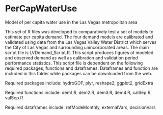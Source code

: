 # PerCapWaterUse
Model of per capita water use in the Las Vegas metropolitan area

This set of R files was developed to comparatively test a set of models to estimate 
per capita demand. The four demand models are calibrated and validated using data
from the Las Vegas Valley Water District which serves the City of Las Vegas and surrounding
unincorporated areas. The main script file is LVDemand_Script.R. This script produces 
figures of modeled and observed demand as well as calibration and validation period performance 
statistics. This script file is dependent on the following required packages, functions
and dataframes. Dataframes and function are included in this folder while packages can
be downloaded from the web.

Required packages include: hydroGOF, plyr, reshape2, ggplot2, gridExtra

Required functions include: dem1.R, dem2.R, dem3.R, dem4.R, calSep.R, valSep.R

Required dataframes include: refModeMonthly, externalVars, decisionVars

